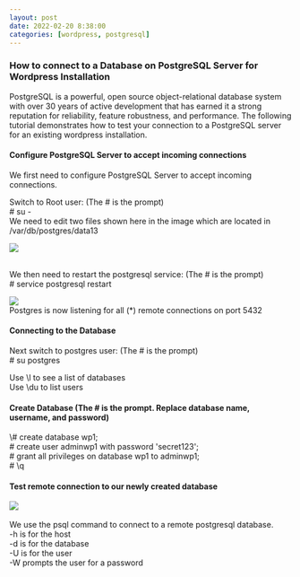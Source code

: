 ```yaml
---
layout: post
date: 2022-02-20 8:38:00
categories: [wordpress, postgresql]
---
```


<h3>How to connect to a Database on PostgreSQL Server for Wordpress Installation</h3>
PostgreSQL is a powerful, open source object-relational database system with over 30 years of active development that has earned it a strong reputation for reliability, feature robustness, and performance.
The following tutorial demonstrates how to test your connection to a PostgreSQL server for an existing wordpress installation. 

<h4>Configure PostgreSQL Server to accept incoming connections</h4>

We first need to configure PostgreSQL Server to accept incoming connections.<br>
 
Switch to Root user: (The # is the prompt) 
<br># su -
<br>We need to edit two files shown here in the image which are located in /var/db/postgres/data13

<img src="{{site.baseurl}}/assets/img/files.PNG">

<br>We then need to restart the postgresql service: (The # is the prompt)
<br># service postgresql restart

<img src="{{site.baseurl}}/assets/img/open_ports.PNG">
<br>Postgres is now listening for all (*) remote connections on port 5432

<h4>Connecting to the Database</h4>

Next switch to postgres user: (The # is the prompt)
<br># su postgres

Use \l to see a list of databases
<br>Use \du to list users

<h4>Create Database (The # is the prompt.  Replace database name, username, and password)</h4>
\# create database wp1; 
<br># create user adminwp1 with password 'secret123'; 
<br># grant all privileges on database wp1 to adminwp1; 
<br># \q 

<h4>Test remote connection to our newly created database</h4>

<img src="{{site.baseurl}}/assets/img/psql_remote_connect.PNG"><br>
<br>We use the psql command to connect to a remote postgresql database.
<br>-h is for the host 
<br>-d is for the database 
<br>-U is for the user 
<br>-W prompts the user for a password
